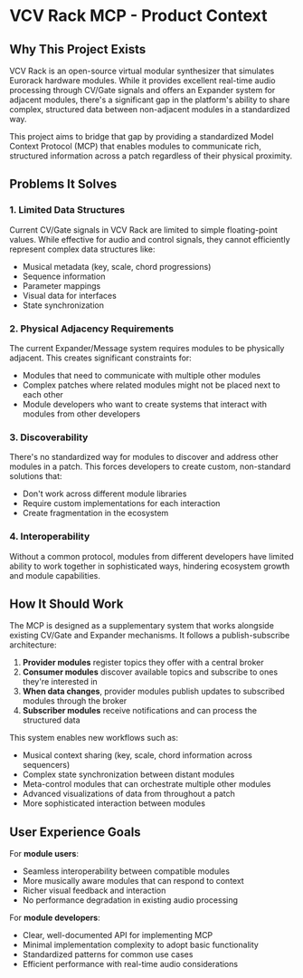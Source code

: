 # VCV Rack MCP - Product Context

## Why This Project Exists

VCV Rack is an open-source virtual modular synthesizer that simulates Eurorack hardware modules. While it provides excellent real-time audio processing through CV/Gate signals and offers an Expander system for adjacent modules, there's a significant gap in the platform's ability to share complex, structured data between non-adjacent modules in a standardized way.

This project aims to bridge that gap by providing a standardized Model Context Protocol (MCP) that enables modules to communicate rich, structured information across a patch regardless of their physical proximity.

## Problems It Solves

### 1. Limited Data Structures

Current CV/Gate signals in VCV Rack are limited to simple floating-point values. While effective for audio and control signals, they cannot efficiently represent complex data structures like:
- Musical metadata (key, scale, chord progressions)
- Sequence information
- Parameter mappings
- Visual data for interfaces
- State synchronization

### 2. Physical Adjacency Requirements

The current Expander/Message system requires modules to be physically adjacent. This creates significant constraints for:
- Modules that need to communicate with multiple other modules
- Complex patches where related modules might not be placed next to each other
- Module developers who want to create systems that interact with modules from other developers

### 3. Discoverability

There's no standardized way for modules to discover and address other modules in a patch. This forces developers to create custom, non-standard solutions that:
- Don't work across different module libraries
- Require custom implementations for each interaction
- Create fragmentation in the ecosystem

### 4. Interoperability

Without a common protocol, modules from different developers have limited ability to work together in sophisticated ways, hindering ecosystem growth and module capabilities.

## How It Should Work

The MCP is designed as a supplementary system that works alongside existing CV/Gate and Expander mechanisms. It follows a publish-subscribe architecture:

1. **Provider modules** register topics they offer with a central broker
2. **Consumer modules** discover available topics and subscribe to ones they're interested in
3. **When data changes**, provider modules publish updates to subscribed modules through the broker
4. **Subscriber modules** receive notifications and can process the structured data

This system enables new workflows such as:
- Musical context sharing (key, scale, chord information across sequencers)
- Complex state synchronization between distant modules
- Meta-control modules that can orchestrate multiple other modules
- Advanced visualizations of data from throughout a patch
- More sophisticated interaction between modules

## User Experience Goals

For **module users**:
- Seamless interoperability between compatible modules
- More musically aware modules that can respond to context
- Richer visual feedback and interaction
- No performance degradation in existing audio processing

For **module developers**:
- Clear, well-documented API for implementing MCP
- Minimal implementation complexity to adopt basic functionality
- Standardized patterns for common use cases
- Efficient performance with real-time audio considerations 